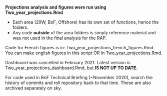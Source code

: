**Projections analysis and figures were run using Two_year_projections.Rmd**
- Each area (29W, BoF, Offshore) has its own set of functions, hence the folders. 
- Any code **outside** of the area folders is simply reference material and was not used in the final analysis for the RAP. 

Code for French figures is in: Two_year_projections_french_figures.Rmd. You can make english figures in this script OR in Two_year_projections.Rmd. 

Dashboard was cancelled in February 2021. Latest version is Two_year_projections_dashboard.Rmd, but **IS NOT UP TO DATE.** 

For code used in BoF Technical Briefing (~November 2020), search the history of commits and roll repository back to that time. These are also archived separately on sky. 

